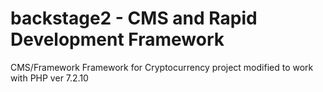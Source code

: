 backstage2 - CMS and Rapid Development Framework
==========

CMS/Framework Framework for Cryptocurrency project modified to work with PHP ver 7.2.10
